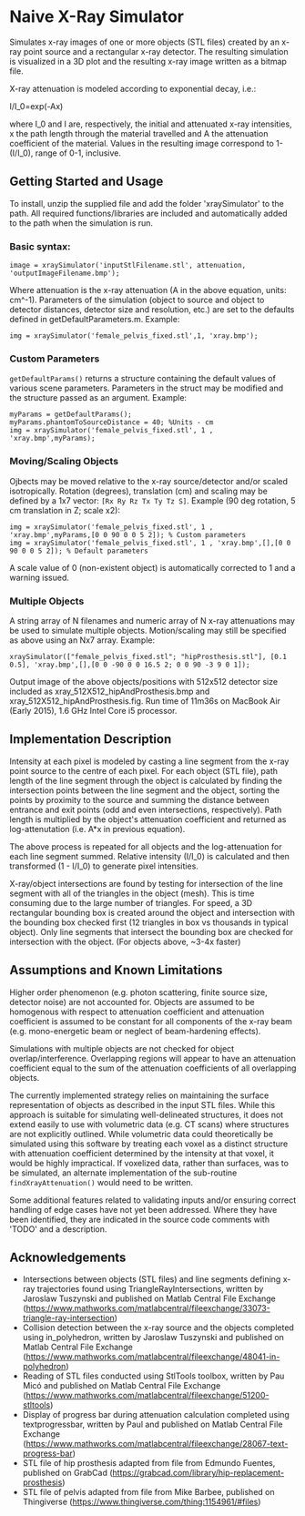 
# Naive X-Ray Simulator
Simulates x-ray images of one or more objects (STL files) created by an x-ray point source and a rectangular x-ray detector. The resulting simulation is visualized in a 3D plot and the resulting x-ray image written as a bitmap file.

X-ray attenuation is modeled according to exponential decay, i.e.:

I/I_0=exp(-Ax)

where I_0 and I are, respectively, the initial and attenuated x-ray intensities, x the path length through the material travelled and A the attenuation coefficient of the material. Values in the resulting image correspond to 1-(I/I_0), range of 0-1, inclusive.

## Getting Started and Usage
To install, unzip the supplied file and add the folder 'xraySimulator' to the path. All required functions/libraries are included and automatically added to the path when the simulation is run.

### Basic syntax:
```
image = xraySimulator('inputStlFilename.stl', attenuation, 'outputImageFilename.bmp');
```
Where attenuation is the x-ray attenuation (A in the above equation, units: cm^-1). Parameters of the simulation (object to source and object to detector distances, detector size and resolution, etc.) are set to the defaults defined in getDefaultParameters.m. Example:
```
img = xraySimulator('female_pelvis_fixed.stl',1, 'xray.bmp');
```
### Custom Parameters
 ```getDefaultParams()``` returns a structure containing the default values of various scene parameters. Parameters in the struct may be modified and the structure passed as an argument. Example:
```
myParams = getDefaultParams();
myParams.phantomToSourceDistance = 40; %Units - cm
img = xraySimulator('female_pelvis_fixed.stl', 1 , 'xray.bmp',myParams);
```
### Moving/Scaling Objects
Ojbects may be moved relative to the x-ray source/detector and/or scaled isotropically. Rotation (degrees), translation (cm) and scaling may be defined by a 1x7 vector:  ``` [Rx Ry Rz Tx Ty Tz S] ```.  Example (90 deg rotation, 5 cm translation in Z; scale x2):
```
img = xraySimulator('female_pelvis_fixed.stl', 1 , 'xray.bmp',myParams,[0 0 90 0 0 5 2]); % Custom parameters
img = xraySimulator('female_pelvis_fixed.stl', 1 , 'xray.bmp',[],[0 0 90 0 0 5 2]); % Default parameters
```
A scale value of 0 (non-existent object) is automatically corrected to 1 and a warning issued.

### Multiple Objects
A string array of N filenames and numeric array of N x-ray attenuations may be used to simulate multiple objects. Motion/scaling may still be specified as above using an Nx7 array. Example:
```
xraySimulator(["female_pelvis_fixed.stl"; "hipProsthesis.stl"], [0.1 0.5], 'xray.bmp',[],[0 0 -90 0 0 16.5 2; 0 0 90 -3 9 0 1]);
```
Output image of the above objects/positions with 512x512 detector size included as xray_512X512_hipAndProsthesis.bmp and xray_512X512_hipAndProsthesis.fig. Run time of 11m36s on MacBook Air (Early 2015), 1.6 GHz Intel Core i5 processor.

## Implementation Description
Intensity at each pixel is modeled by casting a line segment from the x-ray point source to the centre of each pixel. For each object (STL file), path length of the line segment through the object is calculated by finding the intersection points between the line segment and the object, sorting the points by proximity to the source and summing the distance between entrance and exit points (odd and even intersections, respectively). Path length is multiplied by the object's attenuation coefficient and returned as log-attenutation (i.e. A*x in previous equation).

The above process is repeated for all objects and the log-attenuation for each line segment summed. Relative intensity (I/I_0) is calculated and then transformed (1 - I/I_0) to generate pixel intensities.

X-ray/object intersections are found by testing for intersection of the line segment with all of the triangles in the object (mesh). This is time consuming due to the large number of triangles. For speed, a 3D rectangular bounding box is created around the object and intersection with the bounding box checked first (12 triangles in box vs thousands in typical object). Only line segments that intersect the bounding box are checked for intersection with the object. (For objects above, ~3-4x faster)

## Assumptions and Known Limitations
Higher order phenomenon (e.g. photon scattering, finite source size, detector noise) are not accounted for. Objects are assumed to be homogenous with respect to attenuation coefficient and attenuation coefficient is assumed to be constant for all components of the x-ray beam (e.g. mono-energetic beam or neglect of beam-hardening effects).

Simulations with multiple objects are not checked for object overlap/interference. Overlapping regions will appear to have an attenuation coefficient equal to the sum of the attenuation coefficients of all overlapping objects.

The currently implemented strategy relies on maintaining the surface representation of objects as described in the input STL files. While this approach is suitable for simulating well-delineated structures, it does not extend easily to use with volumetric data (e.g. CT scans) where structures are not explicitly outlined. While volumetric data could theoretically be simulated using this software by treating each voxel as a distinct structure with attenuation coefficient determined by the intensity at that voxel, it would be highly impractical. If voxelized data, rather than surfaces, was to be simulated, an alternate implementation of the sub-routine ```findXrayAttenuation()``` would need to be written.

Some additional features related to validating inputs and/or ensuring correct handling of edge cases have not yet been addressed. Where they have been identified, they are indicated in the source code comments with 'TODO' and a description.

## Acknowledgements

 - Intersections between objects (STL files) and line segments defining x-ray trajectories found using TriangleRayIntersections, written by Jaroslaw Tuszynski and published on Matlab Central File Exchange (https://www.mathworks.com/matlabcentral/fileexchange/33073-triangle-ray-intersection)
 - Collision detection between the x-ray source and the objects completed using in_polyhedron, written by Jaroslaw Tuszynski and published on Matlab Central File Exchange (https://www.mathworks.com/matlabcentral/fileexchange/48041-in-polyhedron)
- Reading of STL files conducted using StlTools toolbox, written by Pau Micó and published on Matlab Central File Exchange (https://www.mathworks.com/matlabcentral/fileexchange/51200-stltools)
- Display of progress bar during attenuation calculation completed using textprogressbar, written by Paul and published on Matlab Central File Exchange (https://www.mathworks.com/matlabcentral/fileexchange/28067-text-progress-bar)
- STL file of hip prosthesis adapted from file from Edmundo Fuentes, published on GrabCad (https://grabcad.com/library/hip-replacement-prosthesis)
- STL file of pelvis adapted from file from Mike Barbee, published on Thingiverse (https://www.thingiverse.com/thing:1154961/#files)
